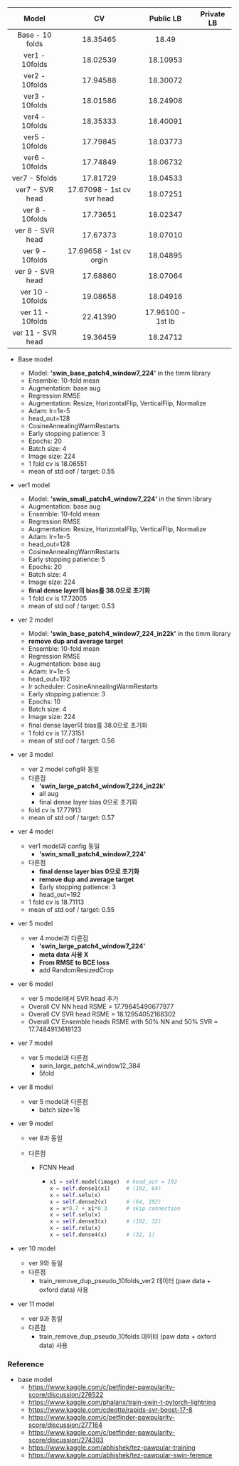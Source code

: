 |       Model       |             CV             |     Public LB     | Private LB |
| :---------------: | :------------------------: | :---------------: | :--------: |
|  Base - 10 folds  |          18.35465          |       18.49       |            |
|  ver1 - 10folds   |          18.02539          |     18.10953      |            |
|  ver2 - 10folds   |          17.94588          |     18.30072      |            |
|  ver3 - 10folds   |          18.01586          |     18.24908      |            |
|  ver4 - 10folds   |          18.35333          |     18.40091      |            |
|  ver5 - 10folds   |          17.79845          |     18.03773      |            |
|  ver6 - 10folds   |          17.74849          |     18.06732      |            |
|   ver7 - 5folds   |          17.81729          |     18.04533      |            |
|  ver7 - SVR head  | 17.67098 - 1st cv svr head |     18.07251      |            |
|  ver 8 - 10folds  |          17.73651          |     18.02347      |            |
| ver 8 - SVR head  |          17.67373          |     18.07010      |            |
|  ver 9 - 10folds  |  17.69658 - 1st cv orgin   |     18.04895      |            |
| ver 9 - SVR head  |          17.68860          |     18.07064      |            |
| ver 10 - 10folds  |          19.08658          |     18.04916      |            |
| ver 11 - 10folds  |          22.41390          | 17.96100 - 1st lb |            |
| ver 11 - SVR head |          19.36459          |     18.24712      |            |



* Base model
  * Model: **'swin_base_patch4_window7_224'** in the timm library
  * Ensemble: 10-fold mean
  * Augmentation: base aug
  * Regression RMSE
  * Augmentation: Resize, HorizontalFlip, VerticalFlip, Normalize
  * Adam: lr=1e-5
  * head_out=128
  * CosineAnnealingWarmRestarts
  * Early stopping patience: 3
  * Epochs: 20
  * Batch size: 4
  * Image size: 224
  * 1 fold cv is  18.06551
  * mean of std oof / target:  0.55



* ver1 model
  * Model: **'swin_small_patch4_window7_224'** in the timm library
  * Augmentation: base aug
  * Ensemble: 10-fold mean
  * Regression RMSE
  * Augmentation: Resize, HorizontalFlip, VerticalFlip, Normalize
  * Adam: lr=1e-5
  * head_out=128
  * CosineAnnealingWarmRestarts
  * Early stopping patience: 5
  * Epochs: 20
  * Batch size: 4
  * Image size: 224
  * **final dense layer의 bias를 38.0으로 초기화**
  * 1 fold cv is  17.72005
  * mean of std oof / target:  0.53



* ver 2 model
  * Model: **'swin_base_patch4_window7_224_in22k'** in the timm library
  * **remove dup and average target**
  * Ensemble: 10-fold mean
  * Regression RMSE
  * Augmentation: base aug
  * Adam: lr=1e-5
  * head_out=192
  * lr scheduler: CosineAnnealingWarmRestarts
  * Early stopping patience: 3
  * Epochs: 10
  * Batch size: 4
  * Image size: 224
  * final dense layer의 bias를 38.0으로 초기화
  * 1 fold cv is  17.73151
  * mean of std oof / target:  0.56



* ver 3 model
  * ver 2 model cofig와 동일
  * 다른점
    * **'swin_large_patch4_window7_224_in22k'**
    *  all aug
    * final dense layer bias 0으로 초기화 
  * fold cv is  17.77913
  * mean of std oof / target:  0.57



* ver 4 model
  * ver1 model과 config 동일
    *  **'swin_small_patch4_window7_224'**
  * 다른점
    * **final dense layer bias 0으로 초기화** 
    * **remove dup and average target**
    * Early stopping patience: 3
    * head_out=192
  * 1 fold cv is  18.71113
  * mean of std oof / target:  0.55



* ver 5 model
  * ver 4 model과 다른점
    * **'swin_large_patch4_window7_224'**
    * **meta data 사용 X**
    * **From RMSE to BCE loss**
    * add RandomResizedCrop



* ver 6 model
  * ver 5 model에서 SVR head 추가
  * Overall CV NN head RSME = 17.79845490677977
  * Overall CV SVR head RSME = 18.12954052168302
  * Overall CV Ensemble heads RSME with 50% NN and 50% SVR = 17.7484913618123



* ver 7 model
  * ver 5 model과 다른점
    * swin_large_patch4_window12_384
    * 5fold



* ver 8 model
  * ver 5 model과 다른점
    * batch size=16



* ver 9 model

  * ver 8과 동일

  * 다른점

    * FCNN Head

      * ```python
        x1 = self.model(image)  # head_out = 192
        x = self.dense1(x1)		# (192, 64)  
        x = self.selu(x)
        x = self.dense2(x) 		# (64, 192) 
        x = x*0.7 + x1*0.3		# skip connection
        x = self.selu(x)
        x = self.dense3(x)		# (192, 32)
        x = self.relu(x)
        x = self.dense4(x)		# (32, 1)
        ```

        

* ver 10 model
  * ver 9와 동일
  * 다른점
    * train_remove_dup_pseudo_10folds_ver2 데이터 (paw data + oxford data) 사용



* ver 11 model
  * ver 9과 동일
  * 다른점
    * train_remove_dup_pseudo_10folds 데이터 (paw data + oxford data) 사용





### Reference

* base model
  * https://www.kaggle.com/c/petfinder-pawpularity-score/discussion/276522
  * https://www.kaggle.com/phalanx/train-swin-t-pytorch-lightning
  * https://www.kaggle.com/cdeotte/rapids-svr-boost-17-8
  * https://www.kaggle.com/c/petfinder-pawpularity-score/discussion/277164
  * https://www.kaggle.com/c/petfinder-pawpularity-score/discussion/274303
  * https://www.kaggle.com/abhishek/tez-pawpular-training
  * https://www.kaggle.com/abhishek/tez-pawpular-swin-ference

